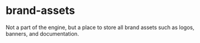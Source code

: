 # brand-assets
Not a part of the engine, but a place to store all brand assets such as logos, banners, and documentation.
